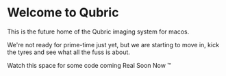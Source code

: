 # Welcome to Qubric

This is the future home of the Qubric imaging system for macos. 

We're not ready for prime-time just yet, but we are starting to move in, kick the tyres and see what all the fuss is about. 

Watch this space for some code coming Real Soon Now &trade;
